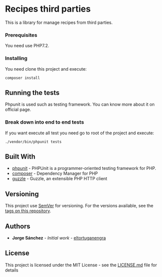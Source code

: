 # Recipes third parties
This is a library for manage recipes from third parties.

### Prerequisites

You need use PHP7.2.

### Installing

You need clone this project and execute:

```
composer install
```

## Running the tests

Phpunit is used such as testing framework. You can know more about it on official page.

### Break down into end to end tests

If you want execute all test you need go to root of the project and execute:

```
./vendor/bin/phpunit tests
```

## Built With

* [phpunit](https://phpunit.de/) - PHPUnit is a programmer-oriented testing framework for PHP.
* [composer](https://getcomposer.org/) - Dependency Manager for PHP 
* [guzzle](https://github.com/guzzle/guzzle) - Guzzle, an extensible PHP HTTP client

## Versioning

This project use [SemVer](http://semver.org/) for versioning. For the versions available, see the [tags on this repository](https://github.com/your/project/tags).

## Authors
  
* **Jorge Sánchez** - *Initial work* - [eltortuganengra](https://github.com/eltortuganengra)
  
## License
  
This project is licensed under the MIT License - see the [LICENSE.md](LICENSE.md) file for details